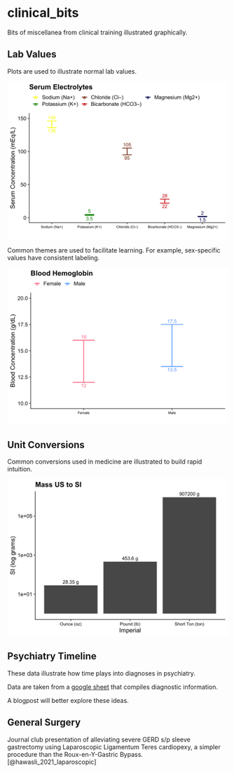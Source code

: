 # clinical_bits

Bits of miscellanea from clinical training illustrated graphically.

## Lab Values

Plots are used to illustrate normal lab values.

![](normal_labs/SerumElectrolytes.png)

Common themes are used to facilitate learning. For example, sex-specific values have consistent labeling.

![](normal_labs/BloodHemoglobin.png)

## Unit Conversions

Common conversions used in medicine are illustrated to build rapid intuition.

![](conversions/ConversionMassUSSI.png)

## Psychiatry Timeline

These data illustrate how time plays into diagnoses in psychiatry.

Data are taken from a [google sheet](https://docs.google.com/spreadsheets/d/1lTrc-vq_fMnXjJaGGOL1pwtFUlwj4M0NWOVYM102MSU/edit?usp=sharing) that compiles diagnostic information.

A blogpost will better explore these ideas.

## General Surgery

Journal club presentation of alleviating severe GERD s/p sleeve gastrectomy using Laparoscopic Ligamentum Teres cardiopexy, a simpler procedure than the Roux-en-Y-Gastric Bypass. [@hawasli_2021_laparoscopic]
